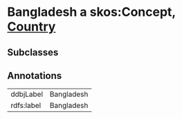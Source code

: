 # Bangladesh a skos:Concept, [Country](/0.1/Country)

## Subclasses

## Annotations

|||
|-----|-----|
|ddbjLabel|Bangladesh|
|rdfs:label|Bangladesh|

